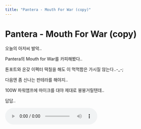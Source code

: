 ```yaml
---
title: "Pantera - Mouth For War (copy)"
---
```

# Pantera - Mouth For War (copy)

오늘의 아저씨 발악..

Pantera의 Mouth for War를 카피해봤다..

톤포트와 온갖 이펙터 떡칠을 해도 이 먹먹함은 가시질 않는다..-_-;

다음엔 좀 신나는 판테라를 해야지..

100W 파워앰프에 마이크를 대야 제대로 붕붕거릴텐데..

답답..


 <audio src="/assets/images/1260a17c8c7cc40829269f91e3186907.mp3" controls preload></audio>




